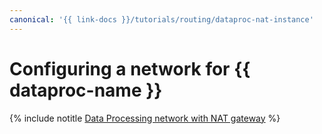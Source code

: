 ```yaml
---
canonical: '{{ link-docs }}/tutorials/routing/dataproc-nat-instance'
---
```


# Configuring a network for {{ dataproc-name }}

{% include notitle [Data Processing network with NAT gateway](../../_tutorials/routing/data-processing-nat-gateway.md) %}
